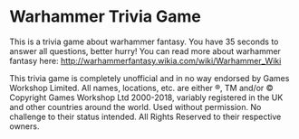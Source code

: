# Warhammer Trivia Game

This is a trivia game about warhammer fantasy. You have 35 seconds to answer all questions, better hurry!
You can read more about warhammer fantasy here: http://warhammerfantasy.wikia.com/wiki/Warhammer_Wiki

This trivia game is completely unofficial and in no way endorsed by Games Workshop Limited. All names, locations, etc. are either ®, TM and/or © Copyright Games Workshop Ltd 2000-2018, variably registered in the UK and other countries around the world. Used without permission. No challenge to their status intended. All Rights Reserved to their respective owners.